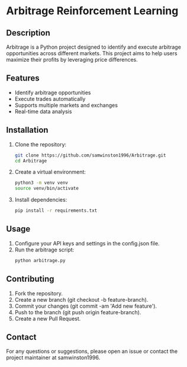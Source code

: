 # Arbitrage Reinforcement Learning

## Description
Arbitrage is a Python project designed to identify and execute arbitrage opportunities across different markets. This project aims to help users maximize their profits by leveraging price differences.

## Features
- Identify arbitrage opportunities
- Execute trades automatically
- Supports multiple markets and exchanges
- Real-time data analysis

## Installation
1. Clone the repository:
   ```bash
   git clone https://github.com/samwinston1996/Arbitrage.git
   cd Arbitrage
2. Create a virtual environment:
   ```bash
   python3 -m venv venv
   source venv/bin/activate

3. Install dependencies:
   ```bash
   pip install -r requirements.txt

## Usage
1. Configure your API keys and settings in the config.json file.
2. Run the arbitrage script:
   ```bash
   python arbitrage.py

## Contributing
1. Fork the repository.
2. Create a new branch (git checkout -b feature-branch).
3. Commit your changes (git commit -am 'Add new feature').
4. Push to the branch (git push origin feature-branch).
5. Create a new Pull Request.


## Contact
For any questions or suggestions, please open an issue or contact the project maintainer at samwinston1996.
